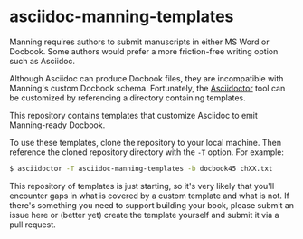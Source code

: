 asciidoc-manning-templates
==========================
Manning requires authors to submit manuscripts in either MS Word or Docbook. Some authors would prefer a more friction-free writing option such as Asciidoc.

Although Asciidoc can produce Docbook files, they are incompatible with Manning's custom Docbook schema. Fortunately, the [Asciidoctor](http://asciidoctor.org/) tool can be customized by referencing a directory containing templates.

This repository contains templates that customize Asciidoc to emit Manning-ready Docbook.

To use these templates, clone the repository to your local machine. Then reference the cloned repository directory with the `-T` option. For example:

```sh
$ asciidoctor -T asciidoc-manning-templates -b docbook45 chXX.txt
```

This repository of templates is just starting, so it's very likely that you'll encounter gaps in what is covered by a custom template and what is not. If there's something you need to support building your book, please submit an issue here or (better yet) create the template yourself and submit it via a pull request.